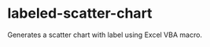 labeled-scatter-chart
=====================

Generates a scatter chart with label using Excel VBA macro.
